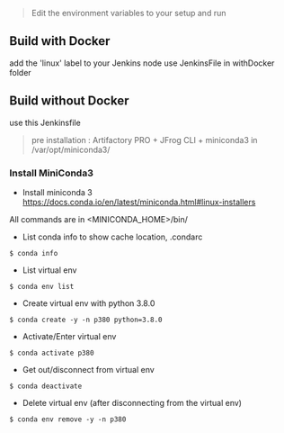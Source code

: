 > Edit the environment variables to your setup and run

## Build with Docker

add the 'linux' label to your Jenkins node 
use JenkinsFile in withDocker folder

## Build without Docker

use this Jenkinsfile

> pre installation : Artifactory PRO + JFrog CLI + miniconda3 in /var/opt/miniconda3/

### Install MiniConda3

* Install miniconda 3
https://docs.conda.io/en/latest/miniconda.html#linux-installers

All commands are in <MINICONDA_HOME>/bin/

* List conda info to show cache location, .condarc
```
$ conda info
```

* List virtual env
```
$ conda env list
```

* Create virtual env with python 3.8.0 
```
$ conda create -y -n p380 python=3.8.0
```

* Activate/Enter  virtual env
```
$ conda activate p380
```

* Get out/disconnect from  virtual env
```
$ conda deactivate
```

* Delete virtual env (after disconnecting from the virtual env)
```
$ conda env remove -y -n p380
```

